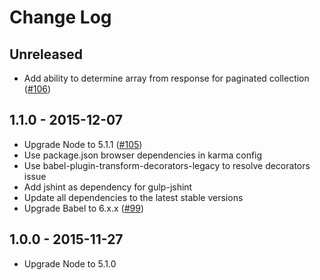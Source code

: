 # Change Log

## Unreleased
- Add ability to determine array from response for paginated collection
([#106](https://github.com/fs/backbone-base/pull/106))

## 1.1.0 - 2015-12-07
- Upgrade Node to 5.1.1
([#105](https://github.com/fs/backbone-base/pull/105))
- Use package.json browser dependencies in karma config
- Use babel-plugin-transform-decorators-legacy to resolve decorators issue
- Add jshint as dependency for gulp-jshint
- Update all dependencies to the latest stable versions
- Upgrade Babel to 6.x.x
([#99](https://github.com/fs/backbone-base/pull/99))

## 1.0.0 - 2015-11-27
- Upgrade Node to 5.1.0
